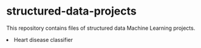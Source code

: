 <h1>structured-data-projects</h1>
<p>This repository contains files of structured data Machine Learning projects.</p>
<li>Heart disease classifier</li>
